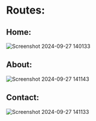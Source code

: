 # Routes:
## Home:
![Screenshot 2024-09-27 140133](https://github.com/user-attachments/assets/d81d7e88-4a9f-4da6-9696-6a10c43f3d27)

## About:
![Screenshot 2024-09-27 141143](https://github.com/user-attachments/assets/663bcc50-0ffa-4317-a40f-a6f586f75110)

## Contact:
![Screenshot 2024-09-27 141133](https://github.com/user-attachments/assets/65a57366-63e5-4abf-b741-fc082d105df2)
